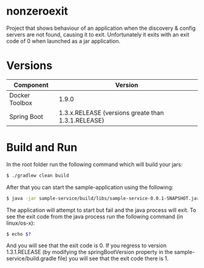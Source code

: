 # nonzeroexit
Project that shows behaviour of an application when the discovery & config servers are not found, causing it to exit. Unfortunately it exits with an exit code of 0 when launched as a jar application.

# Versions

| Component | Version|
|-----------|--------|
| Docker Toolbox | 1.9.0 |
| Spring Boot | 1.3.x.RELEASE  (versions greate than 1.3.1.RELEASE) |

# Build and Run

In the root folder run the following command which will build your jars:

```sh
$ ./gradlew clean build
```

After that you can start the sample-application using the following:

```sh
$ java -jar sample-service/build/libs/sample-service-0.0.1-SNAPSHOT.jar
```

The application will attempt to start but fail and the java process will exit. To see the exit code from the java process run the following command (in linux/os-x):


```sh
$ echo $?
```

And you will see that the exit code is 0. If you regress to version 1.3.1.RELEASE (by modifying the springBootVersion property in the sample-service/build.gradle file) you will see that the exit code there is 1.